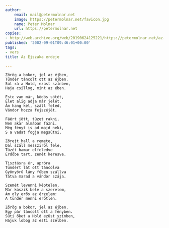 ```yaml
---
author:
    email: mail@petermolnar.net
    image: https://petermolnar.net/favicon.jpg
    name: Peter Molnar
    url: https://petermolnar.net
copies:
- http://web.archive.org/web/20190624125221/https://petermolnar.net/az-ejszaka-erdeje/
published: '2002-09-01T09:46:01+00:00'
tags:
- vers
title: Az Éjszaka erdeje

---
```



    Zörög a bokor, jel az éjben,
    Tündér táncolt ott az éjben.
    Süt rá a Hold, ezüst színben,
    Haja csillog, mint az ében.

    Este van már, ködös sötét,
    Élet alig adja már jelét.
    Ám hang kél, száll feléd,
    Vándor hozza fejszéjét.

    Fáért jött, tüzet rakni,
    Nem akar álmában fázni.
    Még fényt is ad majd neki,
    S a vadat fogja megsütni.

    Zörejt hall a remete,
    Dal száll messziről fele,
    Tüzét hamar elfeledve
    Erdőbe tart, zenét keresve.

    Tisztásra ér, apróra
    Tündért lát ott táncolva
    Gyönyörű lány fűben szállva
    Tátva marad a vándor szája.

    Szemét levenni képtelen,
    Már kúszik belé a szerelem,
    Ám oly erős az érzelem:
    A tündér menni erőtlen.

    Zörög a bokor, jel az éjben,
    Egy pár táncolt ott a fényben.
    Süti őket a Hold ezüst színben,
    Hajuk lobog az esti szélben.
